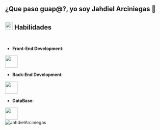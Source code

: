 ## ¿Que paso guap@?, yo soy Jahdiel Arciniegas 👋
## <img src="https://media2.giphy.com/media/QssGEmpkyEOhBCb7e1/giphy.gif?cid=ecf05e47a0n3gi1bfqntqmob8g9aid1oyj2wr3ds3mg700bl&rid=giphy.gif" width ="25"><b> Habilidades </b>
<br>
    
- **Front-End Development**:
<img height="40" src="https://skillicons.dev/icons?i=react,bootstrap,html,css,sass,js,ts,figma,astro"/>
<br>

- **Back-End Development**:
<img height="40" src="https://skillicons.dev/icons?i=nodejs,express,vite"/>
<br>

- **DataBase**:
<img height="40" src="https://skillicons.dev/icons?i=mysql,mongodb,sqlite"/>

<br>

 <img src="https://github-readme-stats.vercel.app/api?username=JahdielArciniegas&show_icons=true&locale=es&layout=compact&theme=merko" alt="JahdielArciniegas" />
<!--
**JahdielArciniegas/JahdielArciniegas** is a ✨ _special_ ✨ repository because its `README.md` (this file) appears on your GitHub profile.

Here are some ideas to get you started:

- 🔭 I’m currently working on ...
- 🌱 I’m currently learning ...
- 👯 I’m looking to collaborate on ...
- 🤔 I’m looking for help with ...
- 💬 Ask me about ...
- 📫 How to reach me: ...
- 😄 Pronouns: ...
- ⚡ Fun fact: ...
-->
